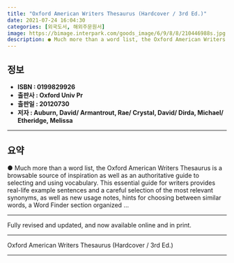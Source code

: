 ```yaml
---
title: "Oxford American Writers Thesaurus (Hardcover / 3rd Ed.)"
date: 2021-07-24 16:04:30
categories: [외국도서, 해외주문원서]
image: https://bimage.interpark.com/goods_image/6/9/8/8/210446988s.jpg
description: ● Much more than a word list, the Oxford American Writers Thesaurus is a browsable source of inspiration as well as an authoritative guide to selecting and usi
---
```


## **정보**

- **ISBN : 0199829926**
- **출판사 : Oxford Univ Pr**
- **출판일 : 20120730**
- **저자 : Auburn, David/ Armantrout, Rae/ Crystal, David/ Dirda, Michael/ Etheridge, Melissa**

------



## **요약**

●  Much more than a word list, the Oxford American Writers Thesaurus is a browsable source of inspiration as well as an authoritative guide to selecting and using vocabulary. This essential guide for writers provides real-life example sentences and a careful selection of the most relevant synonyms, as well as new usage notes, hints for choosing between similar words, a Word Finder section organized ...

------

Fully revised and updated, and now available online and in print.

------


Oxford American Writers Thesaurus (Hardcover / 3rd Ed.) 

------


